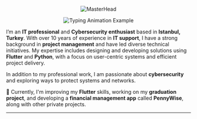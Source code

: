 <p align="center">
  <img src="https://i.imgur.com/rrnIqDe.gif" alt="MasterHead">
</p>

<p align="center">
  <img src="https://readme-typing-svg.demolab.com/?lines=Ahmet%20Abed;Hello%20everyone&font=Fira%20Code&center=true&width=500&height=70&duration=3000&pause=1000&color=ffffff" alt="Typing Animation Example">
</p>

I’m an **IT professional** and **Cybersecurity enthusiast** based in **Istanbul, Turkey**. With over 10 years of experience in **IT support**, I have a strong background in **project management** and have led diverse technical initiatives. My expertise includes designing and developing solutions using **Flutter** and **Python**, with a focus on user-centric systems and efficient project delivery.

In addition to my professional work, I am passionate about **cybersecurity** and exploring ways to protect systems and networks.

🌱 Currently, I'm improving my **Flutter** skills, working on my **graduation project**, and developing a **financial management app** called **PennyWise**, along with other private projects.

---


